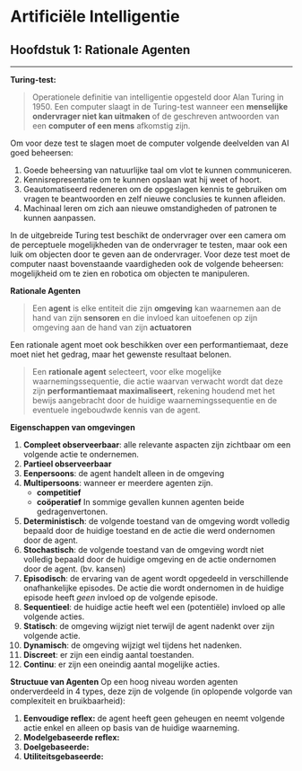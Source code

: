 # Artificiële Intelligentie
## Hoofdstuk 1: Rationale Agenten
---
**Turing-test:**
> Operationele definitie van intelligentie opgesteld door Alan Turing in 1950. Een computer slaagt in de Turing-test wanneer een **menselijke ondervrager niet kan uitmaken** of de geschreven antwoorden van een **computer of een mens** afkomstig zijn.

Om voor deze test te slagen moet de computer volgende deelvelden van AI goed beheersen:
1. Goede beheersing van natuurlijke taal om vlot te kunnen communiceren.
2. Kennisrepresentatie om te kunnen opslaan wat hij weet of hoort.
3. Geautomatiseerd redeneren om de opgeslagen kennis te gebruiken om vragen te beantwoorden en zelf nieuwe conclusies te kunnen afleiden.
4. Machinaal leren om zich aan nieuwe omstandigheden of patronen te kunnen aanpassen. 

In de uitgebreide Turing test beschikt de ondervrager over een camera om de perceptuele mogelijkheden van de ondervrager te testen, maar ook een luik om objecten door te geven aan de ondervrager. Voor deze test moet de computer naast bovenstaande vaardigheden ook de volgende beheersen: mogelijkheid om te zien en robotica om objecten te manipuleren. 

**Rationale Agenten**
> Een **agent** is elke entiteit die zijn **omgeving** kan waarnemen aan de hand van zijn **sensoren** en die invloed kan uitoefenen op zijn omgeving aan de hand van zijn **actuatoren**

Een rationale agent moet ook beschikken over een performantiemaat, deze moet niet het gedrag, maar het gewenste resultaat belonen. 

> Een **rationale agent** selecteert, voor elke mogelijke waarnemingssequentie, die actie waarvan verwacht wordt dat deze zijn **performantiemaat maximaliseert**, rekening houdend met het bewijs aangebracht door de huidige waarnemingssequentie en de eventuele ingeboudwde kennis van de agent. 

**Eigenschappen van omgevingen** 

1. **Compleet observeerbaar**: alle relevante aspacten zijn zichtbaar om een volgende actie te ondernemen. 
2. **Partieel observeerbaar**
3. **Eenpersoons**: de agent handelt alleen in de omgeving
5. **Multipersoons**:  wanneer er meerdere agenten zijn. 
    * **competitief** 
    * **coöperatief** 
        In sommige gevallen kunnen agenten beide gedragenvertonen.
5. **Deterministisch**: de volgende toestand van de omgeving wordt volledig bepaald door de huidige toestand en de actie die werd ondernomen door de agent.
6. **Stochastisch**: de volgende toestand van de omgeving wordt niet volledig bepaald door de huidige omgeving en de actie ondernomen door de agent. (bv. kansen)
7. **Episodisch**: de ervaring van de agent wordt opgedeeld in verschillende onafhankelijke episodes. De actie die wordt ondernomen in de huidige episode heeft *geen* invloed op de volgende episode. 
8. **Sequentieel**: de huidige actie heeft wel een (potentiële) invloed op alle volgende acties.
9. **Statisch**: de omgeving wijzigt niet terwijl de agent nadenkt over zijn volgende actie.
10. **Dynamisch**: de omgeving wijzigt wel tijdens het nadenken. 
11. **Discreet**: er zijn een eindig aantal toestanden. 
12. **Continu**: er zijn een oneindig aantal mogelijke acties.

**Structuue van Agenten**
Op een hoog niveau worden agenten onderverdeeld in 4 types, deze zijn de volgende (in oplopende volgorde van complexiteit en  bruikbaarheid):

1. **Eenvoudige reflex:** de agent heeft geen geheugen en neemt volgende actie enkel en alleen op basis van de huidige waarneming. 
2. **Modelgebaseerde reflex:** 
3. **Doelgebaseerde:**
4. **Utiliteitsgebaseerde:** 







































